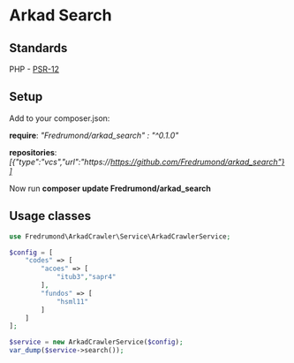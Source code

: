 # Arkad Search

## Standards

PHP - [PSR-12](https://www.php-fig.org/psr/psr-12/)

## Setup

Add to your composer.json:

**require**: _"Fredrumond/arkad_search" : "^0.1.0"_

**repositories**: _[{"type":"vcs","url":"https://https://github.com/Fredrumond/arkad_search"}]_

Now run **composer update Fredrumond/arkad_search**

## Usage classes

```php
use Fredrumond\ArkadCrawler\Service\ArkadCrawlerService;

$config = [
    "codes" => [
        "acoes" => [
            "itub3","sapr4"
        ],
        "fundos" => [
            "hsml11"
        ]
    ]
];

$service = new ArkadCrawlerService($config);
var_dump($service->search());
```